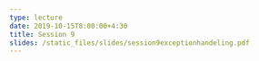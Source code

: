 ```yaml
---
type: lecture
date: 2019-10-15T8:00:00+4:30
title: Session 9
slides: /static_files/slides/session9exceptionhandeling.pdf
---
```


